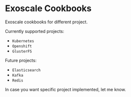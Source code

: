 # Exoscale Cookbooks
Exoscale cookbooks for different project.

Currently supported projects:
* `Kubernetes`
* `Openshift`
* `GlusterFS`

Future projects:
* `Elasticsearch`
* `Kafka`
* `Redis`


In case you want specific project implemented, let me know.
